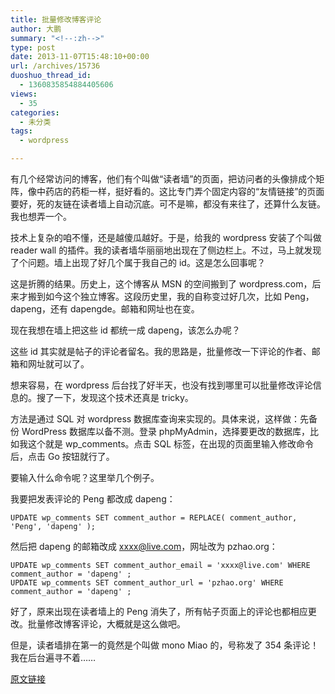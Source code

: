 ```yaml
---
title: 批量修改博客评论
author: 大鹏
summary: "<!--:zh-->"
type: post
date: 2013-11-07T15:48:10+00:00
url: /archives/15736
duoshuo_thread_id:
  - 1360835854884405606
views:
  - 35
categories:
  - 未分类
tags:
  - wordpress

---
```

<!--:zh-->

有几个经常访问的博客，他们有个叫做“读者墙”的页面，把访问者的头像排成个矩阵，像中药店的药柜一样，挺好看的。这比专门弄个固定内容的“友情链接”的页面要好，死的友链在读者墙上自动沉底。可不是嘛，都没有来往了，还算什么友链。我也想弄一个。

技术上复杂的咱不懂，还是越傻瓜越好。于是，给我的 wordpress 安装了个叫做 reader wall 的插件。我的读者墙华丽丽地出现在了侧边栏上。不过，马上就发现了个问题。墙上出现了好几个属于我自己的 id。这是怎么回事呢？

这是折腾的结果。历史上，这个博客从 MSN 的空间搬到了 wordpress.com，后来才搬到如今这个独立博客。这段历史里，我的自称变过好几次，比如 Peng， dapeng，还有 dapengde。邮箱和网址也在变。

现在我想在墙上把这些 id 都统一成 dapeng，该怎么办呢？

这些 id 其实就是帖子的评论者留名。我的思路是，批量修改一下评论的作者、邮箱和网址就可以了。

<!--:-->

<!--more-->

<!--:zh-->

想来容易，在 wordpress 后台找了好半天，也没有找到哪里可以批量修改评论信息的。搜了一下，发现这个技术还真是 tricky。

方法是通过 SQL 对 wordpress 数据库查询来实现的。具体来说，这样做：先备份 WordPress 数据库以备不测。登录 phpMyAdmin，选择要更改的数据库，比如我这个就是 wp_comments。点击 SQL 标签，在出现的页面里输入修改命令后，点击 Go 按钮就行了。

要输入什么命令呢？这里举几个例子。
  
我要把发表评论的 Peng 都改成 dapeng：

    UPDATE wp_comments SET comment_author = REPLACE( comment_author, 'Peng', 'dapeng' );
    

然后把 dapeng 的邮箱改成 xxxx@live.com，网址改为 pzhao.org：

    UPDATE wp_comments SET comment_author_email = 'xxxx@live.com' WHERE comment_author = 'dapeng' ;
    UPDATE wp_comments SET comment_author_url = 'pzhao.org' WHERE comment_author = 'dapeng' ;
    

好了，原来出现在读者墙上的 Peng 消失了，所有帖子页面上的评论也都相应更改。批量修改博客评论，大概就是这么做吧。

但是，读者墙排在第一的竟然是个叫做 mono Miao 的，号称发了 354 条评论！我在后台遍寻不着……

<!--:-->

[原文链接](http://dapengde.com/archives/15736)

